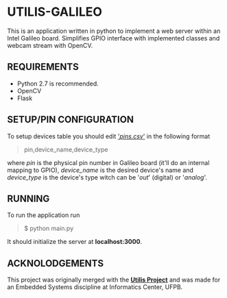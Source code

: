 UTILIS-GALILEO
==============

This is an application written in python to implement a web server within an Intel Galileo board. Simplifies GPIO interface with implemented classes and webcam stream with OpenCV.


REQUIREMENTS
------------

- Python 2.7 is recommended.
- OpenCV
- Flask


SETUP/PIN CONFIGURATION
-----------------------

To setup devices table you should edit ['_pins.csv_'](https://github.com/JohannesCa/Utilis-Galileo/blob/master/pins.csv "pins.csv") in the following format

>pin,device_name,device_type

where *pin* is the physical pin number in Galileo board (it'll do an internal mapping to GPIO), *device_name* is the desired device's name and *device_type* is the device's type witch can be '_out_' (digital) or '_analog_'.


RUNNING
-------

To run the application run

>$ python main.py

It should initialize the server at **localhost:3000**.


ACKNOLODGEMENTS
---------------

This project was originally merged with the [**Utilis Project**](https://github.com/samuelpordeus/utilis "Utilis") and was made for an Embedded Systems discipline at Informatics Center, UFPB.